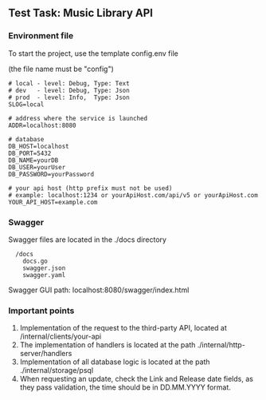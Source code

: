 Test Task: Music Library API
---

### Environment file

To start the project, use the template config.env file

(the file name must be "config")


```
# local - level: Debug, Type: Text
# dev   - level: Debug, Type: Json
# prod  - level: Info,  Type: Json
SLOG=local

# address where the service is launched
ADDR=localhost:8080

# database
DB_HOST=localhost
DB_PORT=5432
DB_NAME=yourDB
DB_USER=yourUser
DB_PASSWORD=yourPassword

# your api host (http prefix must not be used)
# example: localhost:1234 or yourApiHost.com/api/v5 or yourApiHost.com
YOUR_API_HOST=example.com
```

### Swagger

Swagger files are located in the ./docs directory

```
  /docs
    docs.go
    swagger.json
    swagger.yaml
```

Swagger GUI path: localhost:8080/swagger/index.html

### Important points

1. Implementation of the request to the third-party API, located at /internal/clients/your-api
2. The implementation of handlers is located at the path ./internal/http-server/handlers
3. Implementation of all database logic is located at the path ./internal/storage/psql
4. When requesting an update, check the Link and Release date fields, as they pass validation, the time should be in DD.MM.YYYY format.
